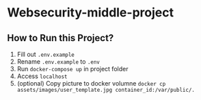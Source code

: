 # Websecurity-middle-project

## How to Run this Project?
1. Fill out `.env.example`
2. Rename `.env.example` to `.env`
3. Run `docker-compose up` in project folder
4. Access `localhost`
5. (optional) Copy picture to docker volumne `docker cp assets/images/user_template.jpg container_id:/var/public/.`

